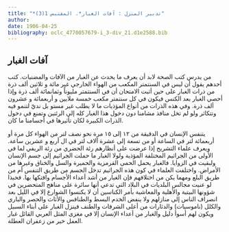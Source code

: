 ```yaml
---
title: "*تدبير المنزل : آفات الغبار*. المقتبس 1(3)"
author: 
date: 1906-04-25
bibliography: oclc_4770057679-i_3-div_21.d1e2588.bib
---
```




##  آفات الغبار 


 من يدرس كتب الصحة لابد أن يعرف ما يحدث عن الغبار من الآفات والمضنيات. كتب أحدهم يقول أن ليس في السنتمتر المكعب من الهواء الخارجي غير  مائة  و  ثلاثين  ألف  ذرة من ذرات الغبار على حين أثبت الامتحان أن في السنتمتر مليوناً وثمانمائة  ألف  ذرة وإذا أحصي الغبار بعد الكنس فيكون في كل سنتمتر مكعب  خمسة  ملايين و  أربعمائة  و  عشرون  ألف  ذرة. وفي هذه الذرات من أنواع المؤذيات ما لا يطلب غير مستو بل نديّ لتنمو فيه وتتكاثر ولو لم تخل منافذ مشامنا دون دخول هذا الغبار كله إلى الرئتين وتمنع في دخول الذرات الكبيرة لكان تأثيرها في أجسامنا ما كان. 

 يتنفس الإنسان في الدقيقة من  ١٢  إلى  ١٥  مرة نحو نصف لتر من الهواء كل مرة أو  أربعمائة  لتر في الساعة أو من  تسعة  إلى  عشرة  آلاف  لتر في ال  أربع  و  عشرين  ساعة. ويعرف علماء التشريح إذا عرضت على أنظارهم رئة الحضري من رئة الريفي لما في الأولى من الجراثيم المختلفة المؤذية ولولا   الغبار ما حملت الجراثيم إلى جسم الإنسان ولبقيت في الزوايا. فالغبار يحمل الحمى القرمزية والحميرة والسل والخناق وغيرها من الأمراض. واختلفت العلماء في كون هذه الجراثيم تدخل الجسم من طريق التنفس أم من طريق البلع ومهما يكن من اختلافهم فإن الغبار من أشد أعداء الأجسام وافتكها بها. فحبذا لو عنيت مجالس البلديات في البلاد التي تدعي أنها سائرة على مناهج المتحضرين في شؤونها البيتية والأهلية والمعاشية بأمر الكناسين أن لا يكنسوا الشوارع إلا في الليل بعد انصراف الناس إلى منازلهم ولا ينفض الخدم البسط والطنافس والأثاث والحصر والباري والكلل (ناموسيات) والدثارات من أعلى الشرفات والطنف فينزل الغبار على أبناء السبيل ويكون لهم أسوأ دليل والغبار من أعداء الإنسان إلا في مغزى المثل العربي القائل غبار العمل خير من زعفران العطلة. 
